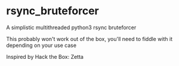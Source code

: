 # rsync_bruteforcer

A simplistic multithreaded python3 rsync bruteforcer

This probably won't work out of the box, you'll need to fiddle with it depending on your use case

Inspired by Hack the Box: Zetta
